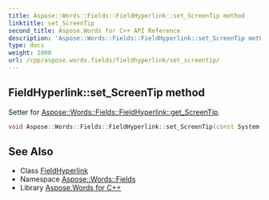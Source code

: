 ```yaml
---
title: Aspose::Words::Fields::FieldHyperlink::set_ScreenTip method
linktitle: set_ScreenTip
second_title: Aspose.Words for C++ API Reference
description: 'Aspose::Words::Fields::FieldHyperlink::set_ScreenTip method. Setter for Aspose::Words::Fields::FieldHyperlink::get_ScreenTip in C++.'
type: docs
weight: 1000
url: /cpp/aspose.words.fields/fieldhyperlink/set_screentip/
---
```

## FieldHyperlink::set_ScreenTip method


Setter for [Aspose::Words::Fields::FieldHyperlink::get_ScreenTip](../get_screentip/).

```cpp
void Aspose::Words::Fields::FieldHyperlink::set_ScreenTip(const System::String &value)
```

## See Also

* Class [FieldHyperlink](../)
* Namespace [Aspose::Words::Fields](../../)
* Library [Aspose.Words for C++](../../../)
